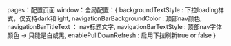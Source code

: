 pages：配置页面
window：全局配置：{
  backgroundTextStyle : 下拉loading样式，仅支持dark和light,
  navigationBarBackgroundColor : 顶部nav颜色,
  navigationBarTitleText ： nav标题文字,
  navigationBarTextStyle : 顶部nav字体颜色 -> 只能是白或黑,
  enablePullDownRefresh : 启用下拉刷新true or false
}